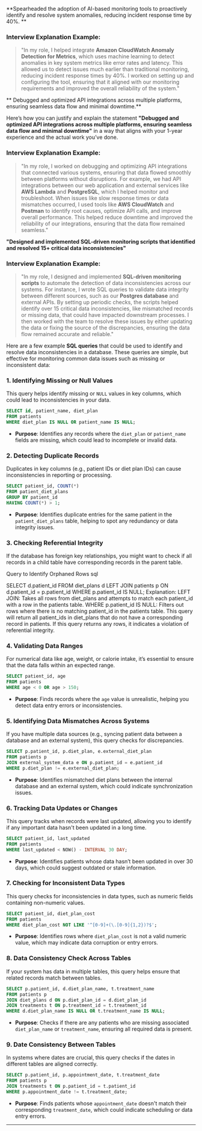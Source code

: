 **Spearheaded the adoption of AI-based monitoring tools to proactively identify and resolve system
anomalies, reducing incident response time by 40%.
**
### **Interview Explanation Example:**
> "In my role, I helped integrate **Amazon CloudWatch Anomaly Detection for Metrics**, which uses machine learning to detect anomalies in key system metrics like error rates and latency. This allowed us to detect issues much earlier than traditional monitoring, reducing incident response times by 40%. I worked on setting up and configuring the tool, ensuring that it aligned with our monitoring requirements and improved the overall reliability of the system."

**
Debugged and optimized API integrations across multiple platforms, ensuring seamless data flow and
minimal downtime.**

Here’s how you can justify and explain the statement **"Debugged and optimized API integrations across multiple platforms, ensuring seamless data flow and minimal downtime"** in a way that aligns with your 1-year experience and the actual work you’ve done.

### **Interview Explanation Example:**
> "In my role, I worked on debugging and optimizing API integrations that connected various systems, ensuring that data flowed smoothly between platforms without disruptions. For example, we had API integrations between our web application and external services like **AWS Lambda** and **PostgreSQL**, which I helped monitor and troubleshoot. When issues like slow response times or data mismatches occurred, I used tools like **AWS CloudWatch** and **Postman** to identify root causes, optimize API calls, and improve overall performance. This helped reduce downtime and improved the reliability of our integrations, ensuring that the data flow remained seamless."

**"Designed and implemented SQL-driven monitoring scripts that identified and resolved 15+ critical data inconsistencies"** 

### **Interview Explanation Example:**
> "In my role, I designed and implemented **SQL-driven monitoring scripts** to automate the detection of data inconsistencies across our systems. For instance, I wrote SQL queries to validate data integrity between different sources, such as our **Postgres database** and external APIs. By setting up periodic checks, the scripts helped identify over 15 critical data inconsistencies, like mismatched records or missing data, that could have impacted downstream processes. I then worked with the team to resolve these issues by either updating the data or fixing the source of the discrepancies, ensuring the data flow remained accurate and reliable."

Here are a few example **SQL queries** that could be used to identify and resolve data inconsistencies in a database. These queries are simple, but effective for monitoring common data issues such as missing or inconsistent data:

### 1. **Identifying Missing or Null Values**
This query helps identify missing or `NULL` values in key columns, which could lead to inconsistencies in your data.

```sql
SELECT id, patient_name, diet_plan
FROM patients
WHERE diet_plan IS NULL OR patient_name IS NULL;
```

- **Purpose**: Identifies any records where the `diet_plan` or `patient_name` fields are missing, which could lead to incomplete or invalid data.

### 2. **Detecting Duplicate Records**
Duplicates in key columns (e.g., patient IDs or diet plan IDs) can cause inconsistencies in reporting or processing.

```sql
SELECT patient_id, COUNT(*)
FROM patient_diet_plans
GROUP BY patient_id
HAVING COUNT(*) > 1;
```

- **Purpose**: Identifies duplicate entries for the same patient in the `patient_diet_plans` table, helping to spot any redundancy or data integrity issues.

### 3. **Checking Referential Integrity**
If the database has foreign key relationships, you might want to check if all records in a child table have corresponding records in the parent table.

Query to Identify Orphaned Rows
sql

SELECT d.patient_id
FROM diet_plans d
LEFT JOIN patients p ON d.patient_id = p.patient_id
WHERE p.patient_id IS NULL;
Explanation:
LEFT JOIN:
Takes all rows from diet_plans and attempts to match each patient_id with a row in the patients table.
WHERE p.patient_id IS NULL:
Filters out rows where there is no matching patient_id in the patients table.
This query will return all patient_ids in diet_plans that do not have a corresponding record in patients. If this query returns any rows, it indicates a violation of referential integrity.

### 4. **Validating Data Ranges**
For numerical data like age, weight, or calorie intake, it’s essential to ensure that the data falls within an expected range.

```sql
SELECT patient_id, age
FROM patients
WHERE age < 0 OR age > 150;
```

- **Purpose**: Finds records where the `age` value is unrealistic, helping you detect data entry errors or inconsistencies.

### 5. **Identifying Data Mismatches Across Systems**
If you have multiple data sources (e.g., syncing patient data between a database and an external system), this query checks for discrepancies.

```sql
SELECT p.patient_id, p.diet_plan, e.external_diet_plan
FROM patients p
JOIN external_system_data e ON p.patient_id = e.patient_id
WHERE p.diet_plan != e.external_diet_plan;
```

- **Purpose**: Identifies mismatched diet plans between the internal database and an external system, which could indicate synchronization issues.

### 6. **Tracking Data Updates or Changes**
This query tracks when records were last updated, allowing you to identify if any important data hasn't been updated in a long time.

```sql
SELECT patient_id, last_updated
FROM patients
WHERE last_updated < NOW() - INTERVAL 30 DAY;
```

- **Purpose**: Identifies patients whose data hasn’t been updated in over 30 days, which could suggest outdated or stale information.

### 7. **Checking for Inconsistent Data Types**
This query checks for inconsistencies in data types, such as numeric fields containing non-numeric values.

```sql
SELECT patient_id, diet_plan_cost
FROM patients
WHERE diet_plan_cost NOT LIKE '^[0-9]+(\.[0-9]{1,2})?$';
```

- **Purpose**: Identifies rows where `diet_plan_cost` is not a valid numeric value, which may indicate data corruption or entry errors.

### 8. **Data Consistency Check Across Tables**
If your system has data in multiple tables, this query helps ensure that related records match between tables.

```sql
SELECT p.patient_id, d.diet_plan_name, t.treatment_name
FROM patients p
JOIN diet_plans d ON p.diet_plan_id = d.diet_plan_id
JOIN treatments t ON p.treatment_id = t.treatment_id
WHERE d.diet_plan_name IS NULL OR t.treatment_name IS NULL;
```

- **Purpose**: Checks if there are any patients who are missing associated `diet_plan_name` or `treatment_name`, ensuring all required data is present.

### 9. **Date Consistency Between Tables**
In systems where dates are crucial, this query checks if the dates in different tables are aligned correctly.

```sql
SELECT p.patient_id, p.appointment_date, t.treatment_date
FROM patients p
JOIN treatments t ON p.patient_id = t.patient_id
WHERE p.appointment_date != t.treatment_date;
```

- **Purpose**: Finds patients whose `appointment_date` doesn't match their corresponding `treatment_date`, which could indicate scheduling or data entry errors.

---






